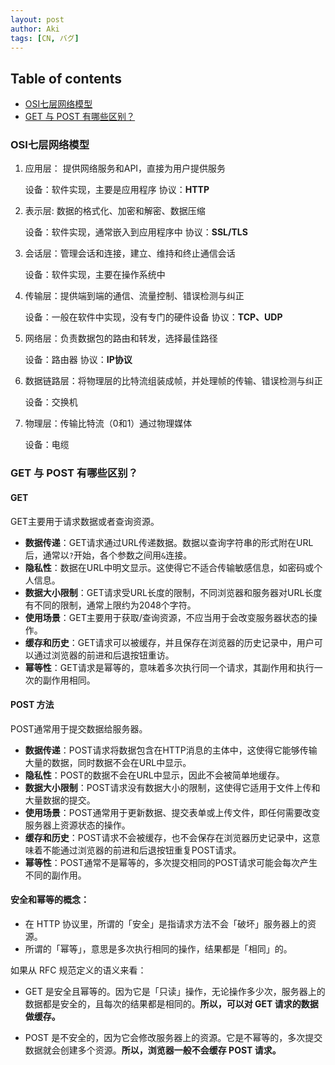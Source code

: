 ```yaml
---
layout: post
author: Aki
tags: [CN, バグ]
---
```


## Table of contents

- [OSI七层网络模型](#osi七层网络模型)
- [GET 与 POST 有哪些区别？](#get-与-post-有哪些区别)

###  OSI七层网络模型

1. 应用层： 提供网络服务和API，直接为用户提供服务

    设备：软件实现，主要是应用程序
    协议：**HTTP**

2. 表示层: 数据的格式化、加密和解密、数据压缩

    设备：软件实现，通常嵌入到应用程序中
    协议：**SSL/TLS**

3. 会话层：管理会话和连接，建立、维持和终止通信会话

    设备：软件实现，主要在操作系统中

4. 传输层：提供端到端的通信、流量控制、错误检测与纠正

    设备：一般在软件中实现，没有专门的硬件设备
    协议：**TCP、UDP**

5. 网络层：负责数据包的路由和转发，选择最佳路径

    设备：路由器
    协议：**IP协议**

6. 数据链路层：将物理层的比特流组装成帧，并处理帧的传输、错误检测与纠正

    设备：交换机

7. 物理层：传输比特流（0和1）通过物理媒体

    设备：电缆

### GET 与 POST 有哪些区别？

#### GET
GET主要用于请求数据或者查询资源。

- **数据传递**：GET请求通过URL传递数据。数据以查询字符串的形式附在URL后，通常以`?`开始，各个参数之间用`&`连接。
- **隐私性**：数据在URL中明文显示。这使得它不适合传输敏感信息，如密码或个人信息。
- **数据大小限制**：GET请求受URL长度的限制，不同浏览器和服务器对URL长度有不同的限制，通常上限约为2048个字符。
- **使用场景**：GET主要用于获取/查询资源，不应当用于会改变服务器状态的操作。
- **缓存和历史**：GET请求可以被缓存，并且保存在浏览器的历史记录中，用户可以通过浏览器的前进和后退按钮重访。
- **幂等性**：GET请求是幂等的，意味着多次执行同一个请求，其副作用和执行一次的副作用相同。

#### POST 方法
POST通常用于提交数据给服务器。

- **数据传递**：POST请求将数据包含在HTTP消息的主体中，这使得它能够传输大量的数据，同时数据不会在URL中显示。
- **隐私性**：POST的数据不会在URL中显示，因此不会被简单地缓存。
- **数据大小限制**：POST请求没有数据大小的限制，这使得它适用于文件上传和大量数据的提交。
- **使用场景**：POST通常用于更新数据、提交表单或上传文件，即任何需要改变服务器上资源状态的操作。
- **缓存和历史**：POST请求不会被缓存，也不会保存在浏览器历史记录中，这意味着不能通过浏览器的前进和后退按钮重复POST请求。
- **幂等性**：POST通常不是幂等的，多次提交相同的POST请求可能会每次产生不同的副作用。

#### 安全和幂等的概念：

- 在 HTTP 协议里，所谓的「安全」是指请求方法不会「破坏」服务器上的资源。
- 所谓的「幂等」，意思是多次执行相同的操作，结果都是「相同」的。

如果从 RFC 规范定义的语义来看：

- GET 是安全且幂等的。因为它是「只读」操作，无论操作多少次，服务器上的数据都是安全的，且每次的结果都是相同的。**所以，可以对 GET 请求的数据做缓存。**

- POST 是不安全的，因为它会修改服务器上的资源。它是不幂等的，多次提交数据就会创建多个资源。**所以，浏览器一般不会缓存 POST 请求。**

